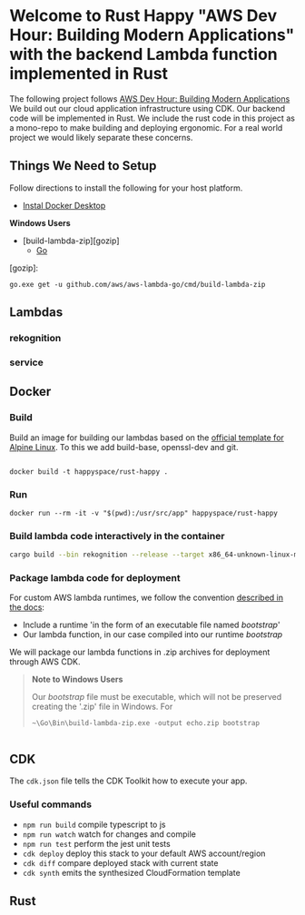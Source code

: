 # Welcome to Rust Happy "AWS Dev Hour: Building Modern Applications" with the backend Lambda function implemented in Rust

The following project follows [AWS Dev Hour: Building Modern Applications](https://aws.amazon.com/blogs/training-and-certification/new-free-twitch-training-aws-dev-hour-building-modern-applications/)
We build out our cloud application infrastructure using CDK. Our backend code will be implemented in Rust. We include the rust code in this project as a mono-repo to make building and deploying ergonomic. For a real world project we would likely separate these concerns.

## Things We Need to Setup

Follow directions to install the following for your host platform.

* [Instal Docker Desktop](https://www.docker.com/products/docker-desktop)

**Windows Users**

* [build-lambda-zip][gozip]  
  * [Go](https://golang.org/doc/install)

[gozip]: 
```pwsh
go.exe get -u github.com/aws/aws-lambda-go/cmd/build-lambda-zip
```

## Lambdas


### rekognition

### service

## Docker

### Build

Build an image for building our lambdas based on the [official template for Alpine Linux](https://github.com/rust-lang/docker-rust). To this we add build-base, openssl-dev and git.

```pwsh

docker build -t happyspace/rust-happy .

```

### Run

```pwsh
docker run --rm -it -v "$(pwd):/usr/src/app" happyspace/rust-happy

```

### Build lambda code interactively in the container

```sh
cargo build --bin rekognition --release --target x86_64-unknown-linux-musl

```

### Package lambda code for deployment

For custom AWS lambda runtimes, we follow the convention [described in the docs](https://docs.aws.amazon.com/lambda/latest/dg/runtimes-custom.html):

* Include a runtime 'in the form of an executable file named *bootstrap*'
* Our lambda function, in our case compiled into our runtime *bootstrap*

We will package our lambda functions in .zip archives for deployment through AWS CDK.


> **Note to Windows Users**
>
> Our *bootstrap* file must be executable, which will not be preserved
> creating the '.zip' file in Windows. For 
> ```pwsh
> ~\Go\Bin\build-lambda-zip.exe -output echo.zip bootstrap
> ```
> 


```sh

```

## CDK

The `cdk.json` file tells the CDK Toolkit how to execute your app.

### Useful commands

 * `npm run build`   compile typescript to js
 * `npm run watch`   watch for changes and compile
 * `npm run test`    perform the jest unit tests
 * `cdk deploy`      deploy this stack to your default AWS account/region
 * `cdk diff`        compare deployed stack with current state
 * `cdk synth`       emits the synthesized CloudFormation template

## Rust



